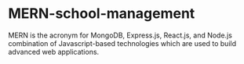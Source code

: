 # MERN-school-management
MERN is the acronym for MongoDB, Express.js, React.js, and Node.js combination of Javascript-based technologies which are used to build advanced web applications. 
